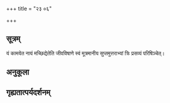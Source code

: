 +++
title = "२३ ०६"

+++
## सूत्रम्
यं कामयेत नायं मच्छिद्येतेति जीवविषाणे स्वं मूत्रमानीय सुप्तमुत्तराभ्यां त्रिः प्रसव्यं परिषिञ्चेत्।
## अनुकूला

## गृह्यतात्पर्यदर्शनम्

